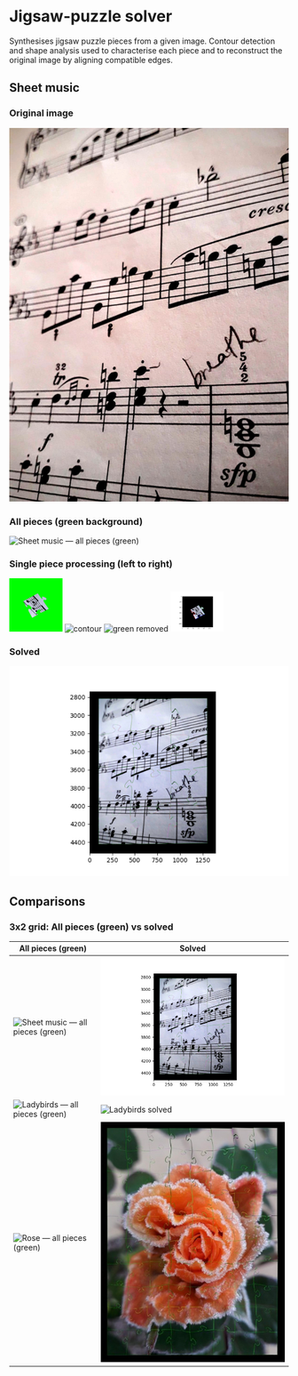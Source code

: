 # Jigsaw-puzzle solver
Synthesises jigsaw puzzle pieces from a given image. Contour detection and shape analysis used to characterise each piece and to reconstruct the original image by aligning compatible edges.

## Sheet music

### Original image
![Sheet music original](sheet_music.jpg)

### All pieces (green background)
![Sheet music — all pieces (green)](present/sheet_music_all_pieces_green.png)

### Single piece processing (left to right)
<p>
  <img src="present/p05.jpg" alt="p05" width="19%"/>
  <img src="present/contour.png" alt="contour" width="19%"/>
  <img src="present/green_removed.png" alt="green removed" width="19%"/>
  <img src="present/coloured_edges.png" alt="coloured edges" width="19%"/>
</p>

### Solved
![Sheet music solved](present/sheet_music_solved.png)

## Comparisons

### 3x2 grid: All pieces (green) vs solved

| All pieces (green) | Solved |
|---|---|
| ![Sheet music — all pieces (green)](present/sheet_music_all_pieces_green.png) | ![Sheet music solved](present/sheet_music_solved.png) |
| ![Ladybirds — all pieces (green)](present/ladybirds_all_pieces_green.png) | ![Ladybirds solved](present/ladybirds_solved.png) |
| ![Rose — all pieces (green)](present/rose_all_pieces_green.png) | ![Rose solved](present/rose_solved.jpg) |
